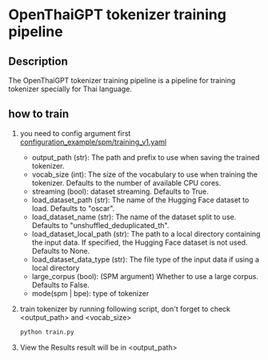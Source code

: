 # OpenThaiGPT tokenizer training pipeline

## Description

The OpenThaiGPT tokenizer training pipeline is a pipeline for training tokenizer specially for Thai language.

## how to train

1. you need to config argument first [configuration_example/spm/training_v1.yaml](../../configuration_example/spm/training_v1.yaml)

   - output_path (str): The path and prefix to use when saving the trained tokenizer.
   - vocab_size (int): The size of the vocabulary to use when training the tokenizer. Defaults to the number of available CPU cores.
   - streaming (bool): dataset streaming. Defaults to True.
   - load_dataset_path (str): The name of the Hugging Face dataset to load. Defaults to "oscar".
   - load_dataset_name (str): The name of the dataset split to use. Defaults to "unshuffled_deduplicated_th".
   - load_dataset_local_path (str): The path to a local directory containing the input data. If specified, the Hugging Face dataset is not used. Defaults to None.
   - load_dataset_data_type (str): The file type of the input data if using a local directory
   - large_corpus (bool): (SPM argument) Whether to use a large corpus. Defaults to False.
   - mode(spm | bpe): type of tokenizer

2. train tokenizer by running following script, don't forget to check <output_path> and <vocab_size>

   ```bash
   python train.py
   ```

3. View the Results
   result will be in <output_path>
